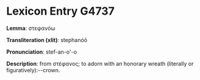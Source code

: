 # Lexicon Entry G4737

**Lemma**: στεφανόω

**Transliteration (xlit)**: stephanóō

**Pronunciation**: stef-an-o'-o

**Description**:
from στέφανος; to adorn with an honorary wreath (literally or figuratively):--crown.
